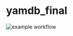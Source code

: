 # yamdb_final
![example workflow](https://github.com/Akirosan/yamdb_final/actions/workflows/yamdb_workflow.yml/badge.svg)